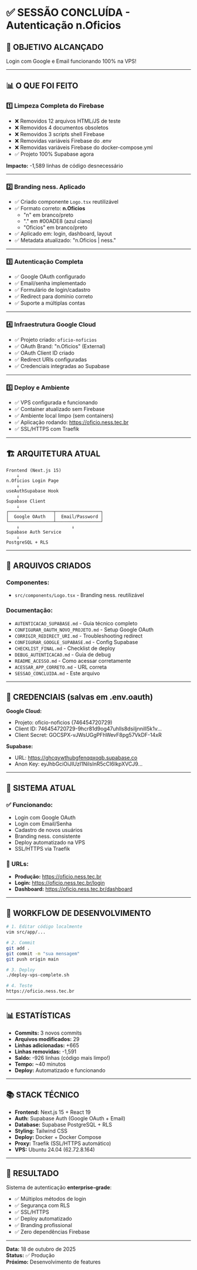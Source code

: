 # ✅ SESSÃO CONCLUÍDA - Autenticação n.Oficios

## 🎯 OBJETIVO ALCANÇADO

Login com Google e Email funcionando 100% na VPS!

---

## 📊 O QUE FOI FEITO

### 1️⃣ Limpeza Completa do Firebase
- ❌ Removidos 12 arquivos HTML/JS de teste
- ❌ Removidos 4 documentos obsoletos
- ❌ Removidos 3 scripts shell Firebase
- ❌ Removidas variáveis Firebase do .env
- ❌ Removidas variáveis Firebase do docker-compose.yml
- ✅ Projeto 100% Supabase agora

**Impacto:** -1,589 linhas de código desnecessário

---

### 2️⃣ Branding ness. Aplicado
- ✅ Criado componente `Logo.tsx` reutilizável
- ✅ Formato correto: **n.Oficios**
  - "n" em branco/preto
  - "." em #00ADE8 (azul ciano)
  - "Oficios" em branco/preto
- ✅ Aplicado em: login, dashboard, layout
- ✅ Metadata atualizado: "n.Oficios | ness."

---

### 3️⃣ Autenticação Completa
- ✅ Google OAuth configurado
- ✅ Email/senha implementado
- ✅ Formulário de login/cadastro
- ✅ Redirect para domínio correto
- ✅ Suporte a múltiplas contas

---

### 4️⃣ Infraestrutura Google Cloud
- ✅ Projeto criado: `oficio-noficios`
- ✅ OAuth Brand: "n.Oficios" (External)
- ✅ OAuth Client ID criado
- ✅ Redirect URIs configuradas
- ✅ Credenciais integradas ao Supabase

---

### 5️⃣ Deploy e Ambiente
- ✅ VPS configurada e funcionando
- ✅ Container atualizado sem Firebase
- ✅ Ambiente local limpo (sem containers)
- ✅ Aplicação rodando: https://oficio.ness.tec.br
- ✅ SSL/HTTPS com Traefik

---

## 🏗️ ARQUITETURA ATUAL

```
Frontend (Next.js 15)
    ↓
n.Oficios Login Page
    ↓
useAuthSupabase Hook
    ↓
Supabase Client
    ↓
┌─────────────────┬─────────────────┐
│  Google OAuth   │  Email/Password │
└─────────────────┴─────────────────┘
    ↓                    ↓
Supabase Auth Service
    ↓
PostgreSQL + RLS
```

---

## 📁 ARQUIVOS CRIADOS

### Componentes:
- `src/components/Logo.tsx` - Branding ness. reutilizável

### Documentação:
- `AUTENTICACAO_SUPABASE.md` - Guia técnico completo
- `CONFIGURAR_OAUTH_NOVO_PROJETO.md` - Setup Google OAuth
- `CORRIGIR_REDIRECT_URI.md` - Troubleshooting redirect
- `CONFIGURAR_GOOGLE_SUPABASE.md` - Config Supabase
- `CHECKLIST_FINAL.md` - Checklist de deploy
- `DEBUG_AUTENTICACAO.md` - Guia de debug
- `README_ACESSO.md` - Como acessar corretamente
- `ACESSAR_APP_CORRETO.md` - URL correta
- `SESSAO_CONCLUIDA.md` - Este arquivo

---

## 🔑 CREDENCIAIS (salvas em .env.oauth)

**Google Cloud:**
- Projeto: oficio-noficios (746454720729)
- Client ID: 746454720729-9hcr81d9og47uhlls8dsiljnnill5k1v...
- Client Secret: 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

**Supabase:**
- URL: https://ghcqywthubgfenqqxoqb.supabase.co
- Anon Key: eyJhbGciOiJIUzI1NiIsInR5cCI6IkpXVCJ9...

---

## 🎯 SISTEMA ATUAL

### ✅ Funcionando:
- Login com Google OAuth
- Login com Email/Senha
- Cadastro de novos usuários
- Branding ness. consistente
- Deploy automatizado na VPS
- SSL/HTTPS via Traefik

### 📱 URLs:
- **Produção:** https://oficio.ness.tec.br
- **Login:** https://oficio.ness.tec.br/login
- **Dashboard:** https://oficio.ness.tec.br/dashboard

---

## 🚀 WORKFLOW DE DESENVOLVIMENTO

```bash
# 1. Editar código localmente
vim src/app/...

# 2. Commit
git add .
git commit -m "sua mensagem"
git push origin main

# 3. Deploy
./deploy-vps-complete.sh

# 4. Teste
https://oficio.ness.tec.br
```

---

## 📊 ESTATÍSTICAS

- **Commits:** 3 novos commits
- **Arquivos modificados:** 29
- **Linhas adicionadas:** +665
- **Linhas removidas:** -1,591
- **Saldo:** -926 linhas (código mais limpo!)
- **Tempo:** ~40 minutos
- **Deploy:** Automatizado e funcionando

---

## 📚 STACK TÉCNICO

- **Frontend:** Next.js 15 + React 19
- **Auth:** Supabase Auth (Google OAuth + Email)
- **Database:** Supabase PostgreSQL + RLS
- **Styling:** Tailwind CSS
- **Deploy:** Docker + Docker Compose
- **Proxy:** Traefik (SSL/HTTPS automático)
- **VPS:** Ubuntu 24.04 (62.72.8.164)

---

## 🎉 RESULTADO

Sistema de autenticação **enterprise-grade**:
- ✅ Múltiplos métodos de login
- ✅ Segurança com RLS
- ✅ SSL/HTTPS
- ✅ Deploy automatizado
- ✅ Branding profissional
- ✅ Zero dependências Firebase

---

**Data:** 18 de outubro de 2025  
**Status:** ✅ Produção  
**Próximo:** Desenvolvimento de features

